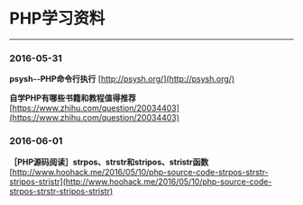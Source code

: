 # PHP学习资料

---

### 2016-05-31
**psysh--PHP命令行执行**	[http://psysh.org/](http://psysh.org/)

**自学PHP有哪些书籍和教程值得推荐**		[https://www.zhihu.com/question/20034403](https://www.zhihu.com/question/20034403)

### 2016-06-01
**［PHP源码阅读］strpos、strstr和stripos、stristr函数**	[http://www.hoohack.me/2016/05/10/php-source-code-strpos-strstr-stripos-stristr](http://www.hoohack.me/2016/05/10/php-source-code-strpos-strstr-stripos-stristr)